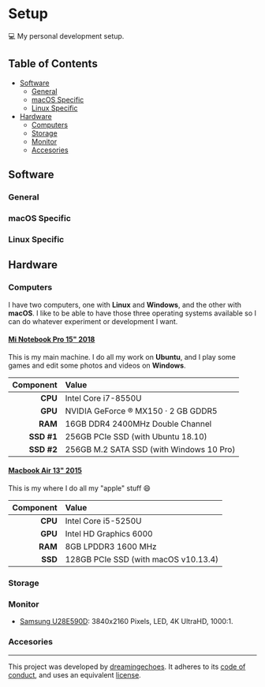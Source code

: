 # Setup

:computer: My personal development setup.

## Table of Contents

- [Software](#software)
  * [General](#general)
  * [macOS Specific](#macos-specific)
  * [Linux Specific](#general)
- [Hardware](#hardware)
  * [Computers](#computers)
  * [Storage](#storage)
  * [Monitor](#monitor)
  * [Accesories](#accesories)

## Software

### General

### macOS Specific

### Linux Specific

## Hardware

### Computers

I have two computers, one with **Linux** and **Windows**, and the other with **macOS**. I like to be able to have those three operating systems available so I can do whatever experiment or development I want.

#### [Mi Notebook Pro 15" 2018](https://www.mi.com/mibookpro/) 

This is my main machine. I do all my work on **Ubuntu**, and I play some games and edit some photos and videos on **Windows**.

| Component  | Value                                    |
|-----------:|:-----------------------------------------|
| **CPU**    | Intel Core i7-8550U                      |
| **GPU**    | NVIDIA GeForce ® MX150 · 2 GB GDDR5      |
| **RAM**    | 16GB DDR4 2400MHz Double Channel         |
| **SSD #1** | 256GB PCIe SSD (with Ubuntu 18.10)       |
| **SSD #2** | 256GB M.2 SATA SSD (with Windows 10 Pro) |

#### [Macbook Air 13" 2015](https://support.apple.com/kb/sp714/) 

This is my where I do all my "apple" stuff :smile:

| Component  | Value                                |
|-----------:|:-------------------------------------|
| **CPU**    | Intel Core i5-5250U                  |
| **GPU**    | Intel HD Graphics 6000               |
| **RAM**    | 8GB LPDDR3 1600 MHz                  |
| **SSD**    | 128GB PCIe SSD (with macOS v10.13.4) |

### Storage

### Monitor

* [Samsung U28E590D](https://www.samsung.com/es/monitors/uhd-ue590/LU28E590DSEN/): 3840x2160 Pixels, LED, 4K UltraHD, 1000:1.

### Accesories


----------------------------

This project was developed by [dreamingechoes](https://github.com/dreamingechoes).
It adheres to its [code of conduct](https://github.com/dreamingechoes/base/blob/master/files/CODE_OF_CONDUCT.md), and uses an equivalent [license](https://github.com/dreamingechoes/base/blob/master/files/LICENSE).
